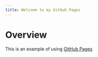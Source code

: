 ```yaml
---
title: Welcome to my GitHub Pages
---
```


# Overview

This is an example of using [GitHub Pages](https://pages.github.com/)

